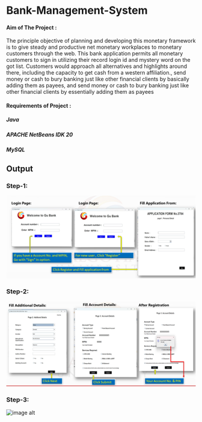 # Bank-Management-System
#### Aim of The Project : 

The principle objective of planning and developing this monetary framework is to give steady and productive net monetary workplaces to monetary customers through the web. This bank application permits all monetary customers to sign in utilizing their record login id and mystery word on the got list. Customers would approach all alternatives and highlights around there, including the capacity to get cash from a western affiliation., send money or cash to bury banking just like other financial clients by basically adding them as payees, and send money or cash to bury banking just like other financial clients by essentially adding them as payees


#### Requirements of Project :
##### Java
##### APACHE NetBeans IDK 20
##### MySQL 

## Output
### Step-1: 
![image alt](https://github.com/thisisgovind/Bank-Management-System/blob/main/bs1.PNG?raw=true)
### Step-2:
![image alt](https://github.com/thisisgovind/Bank-Management-System/blob/main/bs2.PNG?raw=true)
### Step-3:
![image alt]()
